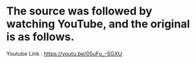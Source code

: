 # The source was followed by watching YouTube, and the original is as follows.

Youtube Link :  https://youtu.be/05uFo_-SGXU


